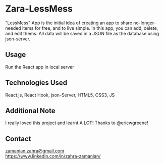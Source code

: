 
# Zara-LessMess
"LessMess" App is the initial idea of creating an app to share no-longer-needed items for free, and to live simple. In this app, you can add, delete, and edit thems. All data will be saved in a JSON file as the database using json-server.

## Usage
Run the React app in local server

## Technologies Used
React.js, React Hook, json-Server, HTML5, CSS3, JS

## Additional Note
I really loved this project and learnt  A LOT! Thanks to @ericwgreene!

## Contact
zamanian.zahra@gmail.com  
https://www.linkedin.com/in/zahra-zamanian/
